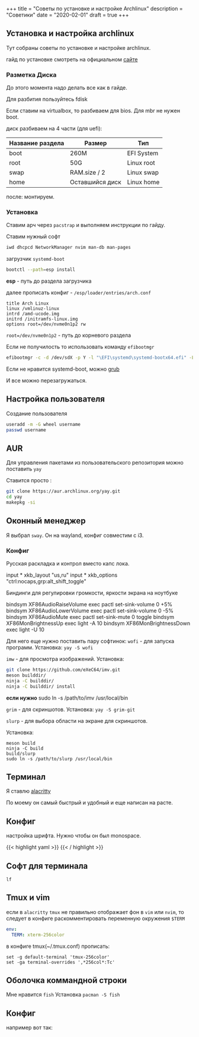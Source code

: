 +++
title = "Советы по установке и настройке Archlinux"
description = "Советики"
date = "2020-02-01"
draft = true
+++

## Установка и настройка archlinux

Тут собраны советы по установке и настройке archlinux.

гайд по установке смотреть на официальном [сайте](https://wiki.archlinux.org/index.php/Installation_guide)

### Разметка Диска

До этого момента надо делать все как в гайде.

Для разбития пользуйтесь fdisk

Если ставим на virtualbox, то разбиваем для bios. Для mbr не нужен boot.

диск разбиваем на 4 части (для uefi):

| Название раздела | Размер          | Тип        |
| ---------------- | --------------- | ---------- |
| boot             | 260M            | EFI System |
| root             | 50G             | Linux root |
| swap             | RAM.size / 2    | Linux swap |
| home             | Оставшийся диск | Linux home |

после: монтируем.

### Установка

Ставим арч через `pacstrap` и выполняем инструкции по гайду.

Ставим нужный софт

```sh
iwd dhcpcd NetworkManager nvim man-db man-pages
```

загрузчик `systemd-boot`

```sh
bootctl --path=esp install
```

**esp** - путь до раздела загрузчика

далее прописать конфиг - `/esp/loader/entries/arch.conf`

```
title Arch Linux
linux /vmlinuz-linux
intrd /amd-ucode.img
initrd /initramfs-linux.img
options root=/dev/nvme0n1p2 rw
```

`root=/dev/nvme0n1p2` - путь до корневого раздела

Если не получилость то использовать команду `efibootmgr`

```sh
efibootmgr -c -d /dev/sdX -p Y -l "\EFI\systemd\systemd-bootx64.efi" -L "Linux Boot Manager"
```

Если не нравится systemd-boot, можно [grub](https://wiki.archlinux.org/index.php/GRUB)

И все можно перезагружаться.

## Настройка пользователя

Создание пользователя

```sh
useradd -m -G wheel username
passwd username
```

## AUR

Для управления пакетами из пользовательского репозитория можно поставить `yay`

Ставится просто :

```sh
git clone https://aur.archlinux.org/yay.git
cd yay
makepkg -si
```

## Оконный менеджер

Я выбрал `sway`. Он на wayland, конфиг совместим с i3.

### Конфиг

Русская раскладка и контрол вместо капс лока.

input * xkb_layout "us,ru"
input * xkb_options "ctrl:nocaps,grp:alt_shift_toggle"

Биндинги для регулировки громкости, яркости экрана на ноутбуке

bindsym XF86AudioRaiseVolume exec pactl set-sink-volume 0 +5%
bindsym XF86AudioLowerVolume exec pactl set-sink-volume 0 -5%
bindsym XF86AudioMute exec pactl set-sink-mute 0 toggle
bindsym XF86MonBrightnessUp exec light -A 10
bindsym XF86MonBrightnessDown exec light -U 10

Для него еще нужно поставить пару софтинок:
`wofi` - для запуска программ. Установка:  `yay -S wofi`

`imw` - для просмотра изображений. Установка: 

```sh
git clone https://github.com/eXeC64/imv.git
meson builddir/
ninja -C builddir/
ninja -C builddir/ install
```

**если нужно**
sudo ln -s /path/to/imv /usr/local/bin

`grim` - для скриншотов. Установка: `yay -S grim-git`

`slurp` - для выбора области на экране для скриншотов.

Установка:

```
meson build
ninja -C build
build/slurp
sudo ln -s /path/to/slurp /usr/local/bin
```

## Терминал

Я ставлю [alacritty](https://github.com/alacritty/alacritty)

По моему он самый быстрый и удобный и еще написан на расте.

## Конфиг

настройка шрифта. Нужно чтобы он был monospace.

{{< highlight yaml >}}
{{< / highlight >}}

## Софт для терминала

`lf`

## Tmux и vim

если в `alacritty` `tmux` не правильно отображает фон в `vim` или `nvim`, то следует в конфиге раскомментировать переменную окружения `$TERM`

```yaml
env:
  TERM: xterm-256color
```

в конфиге tmux(~/.tmux.conf) прописать:

```
set -g default-terminal 'tmux-256color'
set -ga terminal-overrides ',*256col*:Tc'
```

## Оболочка коммандной строки

Мне нравится `fish`
Установка `pacman -S fish`

## Конфиг

например вот так:

